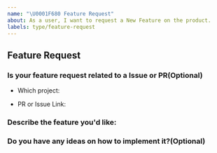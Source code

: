 ```yaml
---
name: "\U0001F680 Feature Request"
about: As a user, I want to request a New Feature on the product.
labels: type/feature-request
---
```


## Feature Request

### Is your feature request related to a Issue or PR(Optional)

- Which project: <!-- TiKV/TiDB/... -->

- PR or Issue Link: <!-- pingcap/tidb#18217 -->

### Describe the feature you'd like:

### Do you have any ideas on how to implement it?(Optional)

